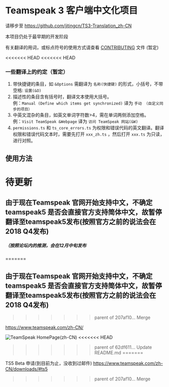 # Teamspeak 3 客户端中文化项目

请移步至 https://github.com/jitingcn/TS3-Translation_zh-CN

本项目仍处于最早期的开发阶段

有关翻译的用词，或标点符号的使用方式请查看 [CONTRIBUTING](https://github.com/EdisonJwa/ts3-translation-zh-cn/blob/master/CONTRIBUTING.md) 文件 (暂定)

<<<<<<< HEAD
<<<<<<< HEAD
### 一些翻译上的约定（暂定）
1. 带快捷键的条目，如 `&Options` 需翻译为 `名称(快捷键)` 的形式，小括号，不带空格: `设置(&O)`
2. 描述性的条目含有括号时，翻译文本使用大括号。<br>
   例：`Manual (Define which items get synchronized)` 译为 `手动 （自定义同步的项目）`
3. 中英文混杂的条目，如英文单词字符数>4，需在单词两侧添加空格。<br>
   例：`Visit TeamSpeak &Webpage` 译为 `访问 TeamSpeak 网站(&W)`
4. `permissions.ts` 和 `ts_core_errors.ts` 为权限和错误代码的英文翻译。翻译权限和错误代码文本时，需要先打开 `xxx_zh.ts` ，然后打开 `xxx.ts` 为只读，进行对照。

## 使用方法
待更新
=======
## 由于现在Teamspeak 官网开始支持中文，不确定teamspeak5 是否会直接官方支持简体中文，故暂停翻译至teamspeak5发布(按照官方之前的说法会在2018 Q4发布)
##### （按照论坛内的推测，会在12月中旬发布
=======
## 由于现在Teamspeak 官网开始支持中文，不确定teamspeak5 是否会直接官方支持简体中文，故暂停翻译至teamspeak5发布(按照官方之前的说法会在2018 Q4发布)

>>>>>>> parent of 207af10... Merge

https://www.teamspeak.com/zh-CN/

![TeamSpeak HomePage(zh-CN)](https://uv.uy/1vpfV)
<<<<<<< HEAD
>>>>>>> parent of 62df611... Update README.md
=======

TS5 Beta 申请(到目前为止，没收到过邮件) https://www.teamspeak.com/zh-CN/downloads/#ts5
>>>>>>> parent of 207af10... Merge
